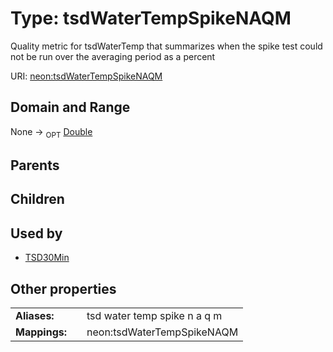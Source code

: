 
# Type: tsdWaterTempSpikeNAQM


Quality metric for tsdWaterTemp that summarizes when the spike test could not be run over the averaging period as a percent

URI: [neon:tsdWaterTempSpikeNAQM](https://data.neonscience.org/tsdWaterTempSpikeNAQM)


## Domain and Range

None ->  <sub>OPT</sub> [Double](types/Double.md)

## Parents


## Children


## Used by

 * [TSD30Min](TSD30Min.md)

## Other properties

|  |  |  |
| --- | --- | --- |
| **Aliases:** | | tsd water temp spike n a q m |
| **Mappings:** | | neon:tsdWaterTempSpikeNAQM |

